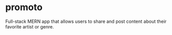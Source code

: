 # promoto
Full-stack MERN app that allows users to share and post content about their favorite artist or genre.
